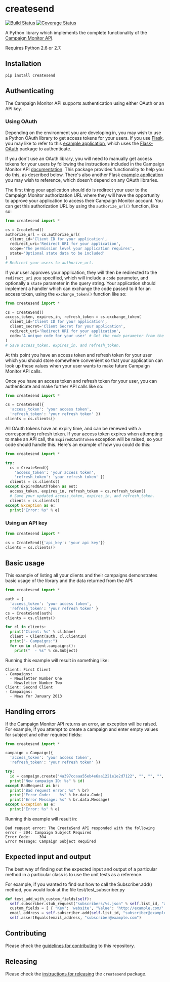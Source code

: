 # createsend
[![Build Status](https://secure.travis-ci.org/campaignmonitor/createsend-python.png)][travis] [![Coverage Status](https://coveralls.io/repos/campaignmonitor/createsend-python/badge.png?branch=master)][coveralls]

A Python library which implements the complete functionality of the [Campaign Monitor API](http://www.campaignmonitor.com/api/).

Requires Python 2.6 or 2.7.

[travis]: http://travis-ci.org/campaignmonitor/createsend-python
[coveralls]: https://coveralls.io/r/campaignmonitor/createsend-python

## Installation

```
pip install createsend
```

## Authenticating

The Campaign Monitor API supports authentication using either OAuth or an API key.

### Using OAuth

Depending on the environment you are developing in, you may wish to use a Python OAuth library to get access tokens for your users. If you use [Flask](http://flask.pocoo.org/), you may like to refer to this [example application](https://gist.github.com/jdennes/4754097), which uses the [Flask-OAuth](http://pythonhosted.org/Flask-OAuth/) package to authenticate.

If you don't use an OAuth library, you will need to manually get access tokens for your users by following the instructions included in the Campaign Monitor API [documentation](http://www.campaignmonitor.com/api/getting-started/#authenticating_with_oauth). This package provides functionality to help you do this, as described below. There's also another Flask [example application](https://gist.github.com/jdennes/4761254) you may wish to reference, which doesn't depend on any OAuth libraries.

The first thing your application should do is redirect your user to the Campaign Monitor authorization URL where they will have the opportunity to approve your application to access their Campaign Monitor account. You can get this authorization URL by using the `authorize_url()` function, like so:

```python
from createsend import *

cs = CreateSend()
authorize_url = cs.authorize_url(
  client_id='Client ID for your application',
  redirect_uri='Redirect URI for your application',
  scope='The permission level your application requires',
  state='Optional state data to be included'
)
# Redirect your users to authorize_url.
```

If your user approves your application, they will then be redirected to the `redirect_uri` you specified, which will include a `code` parameter, and optionally a `state` parameter in the query string. Your application should implement a handler which can exchange the code passed to it for an access token, using the `exchange_token()` function like so:

```python
from createsend import *

cs = CreateSend()
access_token, expires_in, refresh_token = cs.exchange_token(
  client_id='Client ID for your application',
  client_secret='Client Secret for your application',
  redirect_uri='Redirect URI for your application',
  code='A unique code for your user' # Get the code parameter from the query string
)
# Save access_token, expires_in, and refresh_token.
```

At this point you have an access token and refresh token for your user which you should store somewhere convenient so that your application can look up these values when your user wants to make future Campaign Monitor API calls.

Once you have an access token and refresh token for your user, you can authenticate and make further API calls like so:

```python
from createsend import *

cs = CreateSend({
  'access_token': 'your access token',
  'refresh_token': 'your refresh token' })
clients = cs.clients()
```

All OAuth tokens have an expiry time, and can be renewed with a corresponding refresh token. If your access token expires when attempting to make an API call, the `ExpiredOAuthToken` exception will be raised, so your code should handle this. Here's an example of how you could do this:

```python
from createsend import *

try:
  cs = CreateSend({
    'access_token': 'your access token',
    'refresh_token': 'your refresh token' })
  clients = cs.clients()
except ExpiredOAuthToken as eot:
  access_token, expires_in, refresh_token = cs.refresh_token()
  # Save your updated access_token, expires_in, and refresh_token.
  clients = cs.clients()
except Exception as e:
  print("Error: %s" % e)
```

### Using an API key

```python
from createsend import *

cs = CreateSend({'api_key': 'your api key'})
clients = cs.clients()
```

## Basic usage
This example of listing all your clients and their campaigns demonstrates basic usage of the library and the data returned from the API:

```python
from createsend import *

auth = {
  'access_token': 'your access token',
  'refresh_token': 'your refresh token' }
cs = CreateSend(auth)
clients = cs.clients()

for cl in clients:
  print("Client: %s" % cl.Name)
  client = Client(auth, cl.ClientID)
  print("- Campaigns:")
  for cm in client.campaigns():
    print("  - %s" % cm.Subject)
```

Running this example will result in something like:

```
Client: First Client
- Campaigns:
  - Newsletter Number One
  - Newsletter Number Two
Client: Second Client
- Campaigns:
  - News for January 2013
```

## Handling errors
If the Campaign Monitor API returns an error, an exception will be raised. For example, if you attempt to create a campaign and enter empty values for subject and other required fields:

```python
from createsend import *

campaign = Campaign({
  'access_token': 'your access token',
  'refresh_token': 'your refresh token' })

try:
  id = campaign.create("4a397ccaaa55eb4e6aa1221e1e2d7122", "", "", "", "", "", "", "", [], [])
  print("New campaign ID: %s" % id)
except BadRequest as br:
  print("Bad request error: %s" % br)
  print("Error Code:    %s" % br.data.Code)
  print("Error Message: %s" % br.data.Message)
except Exception as e:
  print("Error: %s" % e)
```

Running this example will result in:

```
Bad request error: The CreateSend API responded with the following error - 304: Campaign Subject Required
Error Code:    304
Error Message: Campaign Subject Required
```

## Expected input and output
The best way of finding out the expected input and output of a particular method in a particular class is to use the unit tests as a reference.

For example, if you wanted to find out how to call the Subscriber.add() method, you would look at the file test/test_subscriber.py

```python
def test_add_with_custom_fields(self):
  self.subscriber.stub_request("subscribers/%s.json" % self.list_id, "add_subscriber.json")
  custom_fields = [ { "Key": 'website', "Value": 'http://example.com/' } ]
  email_address = self.subscriber.add(self.list_id, "subscriber@example.com", "Subscriber", custom_fields, True)
  self.assertEquals(email_address, "subscriber@example.com")
```

## Contributing

Please check the [guidelines for contributing](https://github.com/campaignmonitor/createsend-python/blob/master/CONTRIBUTING.md) to this repository.

## Releasing

Please check the [instructions for releasing](https://github.com/campaignmonitor/createsend-python/blob/master/RELEASE.md) the `createsend` package.
